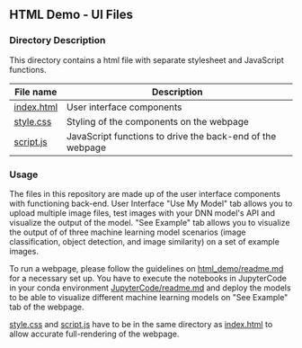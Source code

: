 
## HTML Demo - UI Files

### Directory Description

This directory contains a html file with separate stylesheet and JavaScript functions. 


| File name | Description |
| --- | --- |
| [index.html](index.html) | User interface components |
| [style.css](style.css) | Styling of the components on the webpage |
| [script.js](script.js) | JavaScript functions to drive the back-end of the webpage |




### Usage

The files in this repository are made up of the user interface components with functioning back-end. User Interface "Use My Model" tab allows you to upload multiple image files, test images with your DNN model's API and visualize the output of the model. "See Example" tab allows you to visualize the output of of three machine learning model scenarios (image classification, object detection, and image similarity) on a set of example images.


To run a webpage, please follow the guidelines on [html_demo/readme.md](../readme.md) for a necessary set up. You have to execute the notebooks in JupyterCode in your conda environment [JupyterCode/readme.md](../JupyterCode/readme.md) and deploy the models to be able to visualize different machine learning models on "See Example" tab of the webpage.


[style.css](style.css) and [script.js](script.js) have to be in the same directory as [index.html](index.html) to allow accurate full-rendering of the webpage.
